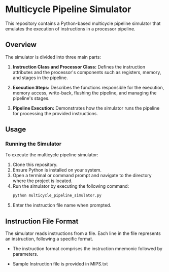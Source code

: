 # Multicycle Pipeline Simulator

This repository contains a Python-based multicycle pipeline simulator that emulates the execution of instructions in a processor pipeline.

## Overview

The simulator is divided into three main parts:

1. **Instruction Class and Processor Class:** Defines the instruction attributes and the processor's components such as registers, memory, and stages in the pipeline.

2. **Execution Steps:** Describes the functions responsible for the execution, memory access, write-back, flushing the pipeline, and managing the pipeline's stages.

3. **Pipeline Execution:** Demonstrates how the simulator runs the pipeline for processing the provided instructions.

## Usage

### Running the Simulator

To execute the multicycle pipeline simulator:

1. Clone this repository.
2. Ensure Python is installed on your system.
3. Open a terminal or command prompt and navigate to the directory where the project is located.
4. Run the simulator by executing the following command:
    ```bash
    python multicycle_pipeline_simulator.py
    ```
5. Enter the instruction file name when prompted.

## Instruction File Format

The simulator reads instructions from a file. Each line in the file represents an instruction, following a specific format.

- The instruction format comprises the instruction mnemonic followed by parameters.

- Sample Instruction file is provided in MIPS.txt

